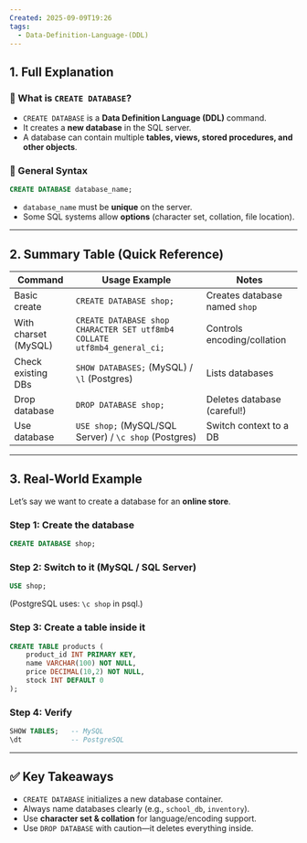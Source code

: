 ```yaml
---
Created: 2025-09-09T19:26
tags:
  - Data-Definition-Language-(DDL)
---
```

## 1. Full Explanation

### 🔹 What is `CREATE DATABASE`?

- `CREATE DATABASE` is a **Data Definition Language (DDL)** command.
- It creates a **new database** in the SQL server.
- A database can contain multiple **tables, views, stored procedures, and other objects**.

### 🔹 General Syntax

```SQL
CREATE DATABASE database_name;

```

- `database_name` must be **unique** on the server.
- Some SQL systems allow **options** (character set, collation, file location).

---

## 2. Summary Table (Quick Reference)

|**Command**|**Usage Example**|**Notes**|
|---|---|---|
|Basic create|`CREATE DATABASE shop;`|Creates database named `shop`|
|With charset (MySQL)|`CREATE DATABASE shop CHARACTER SET utf8mb4 COLLATE utf8mb4_general_ci;`|Controls encoding/collation|
|Check existing DBs|`SHOW DATABASES;` (MySQL) / `\l` (Postgres)|Lists databases|
|Drop database|`DROP DATABASE shop;`|Deletes database (careful!)|
|Use database|`USE shop;` (MySQL/SQL Server) / `\c shop` (Postgres)|Switch context to a DB|

---

## 3. Real-World Example

Let’s say we want to create a database for an **online store**.

### Step 1: Create the database

```SQL
CREATE DATABASE shop;

```

### Step 2: Switch to it (MySQL / SQL Server)

```SQL
USE shop;

```

(PostgreSQL uses: `\c shop` in psql.)

### Step 3: Create a table inside it

```SQL
CREATE TABLE products (
    product_id INT PRIMARY KEY,
    name VARCHAR(100) NOT NULL,
    price DECIMAL(10,2) NOT NULL,
    stock INT DEFAULT 0
);

```

### Step 4: Verify

```SQL
SHOW TABLES;   -- MySQL
\dt            -- PostgreSQL

```

---

## ✅ Key Takeaways

- `CREATE DATABASE` initializes a new database container.
- Always name databases clearly (e.g., `school_db`, `inventory`).
- Use **character set & collation** for language/encoding support.
- Use `DROP DATABASE` with caution—it deletes everything inside.